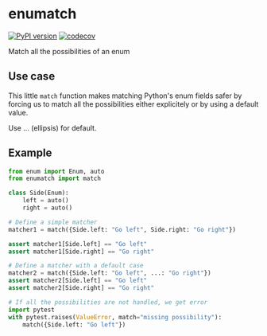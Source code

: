 enumatch
========

[![PyPI version](https://img.shields.io/pypi/v/enumatch.svg)](https://pypi.org/project/enumatch)
[![codecov](https://codecov.io/gh/sayanarijit/enumatch/branch/master/graph/badge.svg)](https://codecov.io/gh/sayanarijit/enumatch)

Match all the possibilities of an enum

Use case
--------

This little `match` function makes matching Python's enum fields safer by forcing
us to match all the possibilities either explicitely or by using a default value.

Use ... (ellipsis) for default.


Example
-------

```python
from enum import Enum, auto
from enumatch import match

class Side(Enum):
    left = auto()
    right = auto()

# Define a simple matcher
matcher1 = match({Side.left: "Go left", Side.right: "Go right"})

assert matcher1[Side.left] == "Go left"
assert matcher1[Side.right] == "Go right"

# Define a matcher with a default case
matcher2 = match({Side.left: "Go left", ...: "Go right"})
assert matcher2[Side.left] == "Go left"
assert matcher2[Side.right] == "Go right"

# If all the possibilities are not handled, we get error
import pytest
with pytest.raises(ValueError, match="missing possibility"):
    match({Side.left: "Go left"})
```
